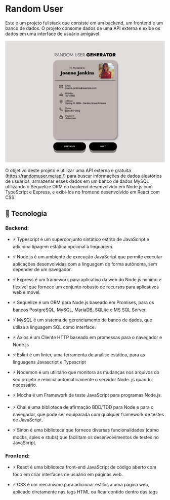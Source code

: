# Random User

Este é um projeto fullstack que consiste em um backend, um frontend e um banco de dados. O projeto consome dados de uma API externa e exibe os dados em uma interface de usuário amigável.

![preview](.github/preview.png)

O objetivo deste projeto é utilizar uma API externa e gratuita (https://randomuser.me/api/) para buscar informações de dados aleatórios de usuários, armazenar esses dados em um banco de dados MySQL utilizando o Sequelize ORM no backend desenvolvido em Node.js com TypeScript e Express, e exibi-los no frontend desenvolvido em React com CSS.

## 🚀 Tecnologia

### Backend:

- ⚡ Typescript é um superconjunto sintático estrito de JavaScript e adiciona tipagem estática opcional à linguagem.

- ⚡ Node.js é um ambiente de execução JavaScript que permite executar aplicações desenvolvidas com a linguagem de forma autônoma, sem depender de um         navegador.

- ⚡ Express é um framework para aplicativo da web do Node.js mínimo e flexível que fornece um conjunto robusto de recursos para aplicativos web e móvel.

- ⚡ Sequelize é um ORM para Node.js baseado em Promises, para os bancos PostgreSQL, MySQL, MariaDB, SQLite e MS SQL Server.

- ⚡ MySQL é um sistema de gerenciamento de banco de dados, que utiliza a linguagem SQL como interface.

- ⚡ Axios é um Cliente HTTP baseado em promessas para o navegador e Node.js

- ⚡ Eslint é um linter, uma ferramenta de análise estática, para as linguagens Javascript e Typescript

- ⚡ Nodemon é um utilitário que monitora as mudanças nos arquivos do seu projeto e reinicia automaticamente o servidor Node. js quando necessário.

- ⚡ Mocha é um Framework de teste JavaScript para programas Node.js.

- ⚡ Chai é uma biblioteca de afirmação BDD/TDD para Node e para o navegador, que pode ser equiparada com qualquer framework de testes de JavaScript.

- ⚡ Sinon é uma biblioteca que fornece diversas funcionalidades (como mocks, spies e stubs) que facilitam os desenvolvimentos de testes no JavaScript.

### Frontend:

- ⚡ React é uma biblioteca front-end JavaScript de código aberto com foco em criar interfaces de usuário em páginas web.

- ⚡ CSS é um mecanismo para adicionar estilos a uma página web, aplicado diretamente nas tags HTML ou ficar contido dentro das tags <style>. Também é         possível, adicionar estilos adicionando um link para um arquivo CSS que contém os estilos.

## ✋🏻 Pré-requisitos

- [NPM](https://www.npmjs.com/): O NPM é um poderoso gerenciador de pacotes utilizado para administrar as bibliotecas e frameworks utilizados em uma        aplicação.

- [Node.js](https://nodejs.org/en): Software de código aberto, multiplataforma, baseado no interpretador V8 do Google e que permite a execução de códigos     JavaScript fora de um navegador web.

- [MySQL](https://www.mysql.com/): Sistema de gerenciamento de banco de dados (SGBD) relacional, ou seja, que utiliza a linguagem SQL como interface.

- [Docker](https://www.docker.com/): Software de código aberto usado para implantar aplicativos dentro de containers virtuais.

## :hammer_and_wrench: Configuração do Projeto.

1. Clone o repositório do projeto em seu ambiente local usando o seguinte comando:

  - `git clone git@github.com:gemaquejr/random-user.git`

2. 🐳 Executar o Projeto

  * Na pasta app do projeto, suba o container utilizando o docker-compose.yml. Utilize o comando:

    - `npm run compose:up`
    
3. Acesso ao Frontend

 * O Frontend estará disponível em http://localhost:3000 após a execução do projeto. Você pode acessar o aplicativo em seu navegador e visualizar os        resultados.

4. Acesso à API

 * A API do backend estará disponível em http://localhost:3001/users após a execução do projeto. Você pode usar ferramentas como Insomnia, Postman ou        até mesmo o navegador para acessar a API e visualizar os resultados.

5. Contribuição

  * Este projeto é de código aberto e aceita contribuições. Se você deseja contribuir para o projeto, sinta-se à vontade para fazer um fork e enviar um       pull request com suas alterações. Certifique-se de seguir as melhores práticas de codificação, incluindo a execução de testes e a revisão do código       antes de enviar as alterações.

6. Licença

  * Este projeto é licenciado sob a Licença MIT. Consulte o arquivo [MIT](./LICENSE) para obter mais informações.
